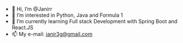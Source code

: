 - 👋 Hi, I’m @Janirr
- 👀 I’m interested in Python, Java and Formula 1
- 🌱 I’m currently learning Full stack Development with Spring Boot and React.JS
- 📫 My e-mail: janir3g@gmail.com

<!---
Janirr/Janirr is a ✨ special ✨ repository because its `README.md` (this file) appears on your GitHub profile.
You can click the Preview link to take a look at your changes.
--->
